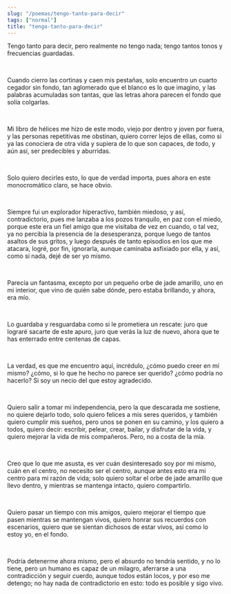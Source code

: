 ```yaml
---
slug: "/poemas/tengo-tanto-para-decir"
tags: ["normal"]
title: "tengo-tanto-para-decir"
---
```

Tengo tanto para decir, pero realmente no tengo nada; tengo tantos tonos y frecuencias guardadas.

&nbsp;

Cuando cierro las cortinas y caen mis pestañas, solo encuentro un cuarto cegador sin fondo, tan aglomerado que el blanco es lo que imagino, y las palabras acumuladas son tantas, que las letras ahora parecen el fondo que solía colgarlas.

&nbsp;

Mi libro de hélices me hizo de este modo, viejo por dentro y joven por fuera, y las personas repetitivas me obstinan, quiero correr lejos de ellas, como si ya las conociera de otra vida y supiera de lo que son capaces, de todo, y aún así, ser predecibles y aburridas.

&nbsp;

Solo quiero decirles esto, lo que de verdad importa, pues ahora en este monocromático claro, se hace obvio.

&nbsp;

Siempre fui un explorador hiperactivo, también miedoso, y así, contradictorio, pues me lanzaba a los pozos tranquilo, en paz con el miedo, porque este era un fiel amigo que me visitaba de vez en cuando, o tal vez, ya no percibía la presencia de la desesperanza, porque luego de tantos asaltos de sus gritos, y luego después de tanto episodios en los que me atacara, logré, por fin, ignorarla, aunque caminaba asfixiado por ella, y así, como si nada, dejé de ser yo mismo.

&nbsp;

Parecía un fantasma, excepto por un pequeño orbe de jade amarillo, uno en mi interior, que vino de quién sabe dónde, pero estaba brillando, y ahora, era mío.

&nbsp;

Lo guardaba y resguardaba como si le prometiera un rescate: juro que lograré sacarte de este apuro, juro que verás la luz de nuevo, ahora que te has enterrado entre centenas de capas.

&nbsp;

La verdad, es que me encuentro aquí, incrédulo, ¿cómo puedo creer en mí mismo? ¿cómo, si lo que he hecho no parece ser querido? ¿cómo podría no hacerlo? Si soy un necio del que estoy agradecido.

&nbsp;

Quiero salir a tomar mi independencia, pero la que descarada me sostiene, no quiere dejarlo todo, solo quiero felices a mis seres queridos, y también quiero cumplir mis sueños, pero unos se ponen en su camino, y los quiero a todos, quiero decir: escribir, pelear, crear, bailar, y disfrutar de la vida, y quiero mejorar la vida de mis compañeros. Pero, no a costa de la mía.

&nbsp;

Creo que lo que me asusta, es ver cuán desinteresado soy por mi mismo, cuán en el centro, no necesito ser el centro, aunque antes esto era mi centro para mi razón de vida; solo quiero soltar el orbe de jade amarillo que llevo dentro, y mientras se mantenga intacto, quiero compartirlo.

&nbsp;

Quiero pasar un tiempo con mis amigos, quiero mejorar el tiempo que pasen mientras se mantengan vivos, quiero honrar sus recuerdos con escenarios, quiero que se sientan dichosos de estar vivos, así como lo estoy yo, en el fondo.

&nbsp;

Podría detenerme ahora mismo, pero el absurdo no tendría sentido, y no lo tiene, pero un humano es capaz de un milagro, aferrarse a una contradicción y seguir cuerdo, aunque todos están locos, y por eso me detengo; no hay nada de contradictorio en esto: todo es posible y sigo vivo.